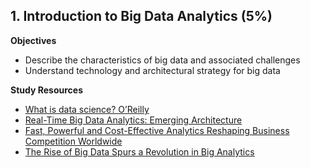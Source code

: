 <h2>1. Introduction to Big Data Analytics (5%)</h2>
<strong>Objectives</strong>
<ul>
	<li>Describe the characteristics of big data and associated challenges</li>
	<li>Understand technology and architectural strategy for big data</li>
</ul>
<strong>Study Resources</strong>
<ul>
	<li><a href="http://radar.oreilly.com/2010/06/what-is-data-science.html">What is data science? O’Reilly</a></li>
	<li><a href="http://www.oreilly.com/data/free/big-data-analytics-emerging-architecture.csp">Real-Time Big Data Analytics: Emerging Architecture</a></li>
	<li><a href="http://www.revolutionanalytics.com/whitepaper/fast-powerful-and-cost-effective-analytics-reshaping-business-competition-worldwide">Fast, Powerful and Cost-Effective Analytics Reshaping Business Competition Worldwide</a></li>
	<li><a href="http://www.revolutionanalytics.com/whitepaper/rise-big-data-spurs-revolution-big-analytics">The Rise of Big Data Spurs a Revolution in Big Analytics</a></li>
</ul>
